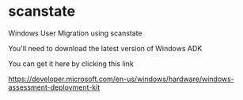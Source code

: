 # scanstate

Windows User Migration using scanstate

You'll need to download the latest version of Windows ADK

You can get it here by clicking this link 

https://developer.microsoft.com/en-us/windows/hardware/windows-assessment-deployment-kit
